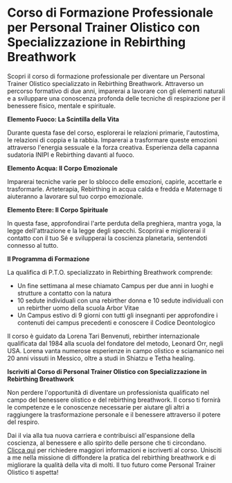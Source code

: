# Corso di Formazione Professionale per Personal Trainer Olistico con Specializzazione in Rebirthing Breathwork

Scopri il corso di formazione professionale per diventare un Personal Trainer Olistico specializzato in Rebirthing Breathwork. Attraverso un percorso formativo di due anni, imparerai a lavorare con gli elementi naturali e a sviluppare una conoscenza profonda delle tecniche di respirazione per il benessere fisico, mentale e spirituale.

**Elemento Fuoco: La Scintilla della Vita**

Durante questa fase del corso, esplorerai le relazioni primarie, l'autostima, le relazioni di coppia e la rabbia. Imparerai a trasformare queste emozioni attraverso l'energia sessuale e la forza creativa. Esperienza della capanna sudatoria INIPI e Rebirthing davanti al fuoco.

**Elemento Acqua: Il Corpo Emozionale**

Imparerai tecniche varie per lo sblocco delle emozioni, capirle, accettarle e trasformarle. Arteterapia, Rebirthing in acqua calda e fredda e Maternage ti aiuteranno a lavorare sul tuo corpo emozionale.

**Elemento Etere: Il Corpo Spirituale**

In questa fase, approfondirai l'arte perduta della preghiera, mantra yoga, la legge dell'attrazione e la legge degli specchi. Scoprirai e migliorerai il contatto con il tuo Sé e svilupperai la coscienza planetaria, sentendoti connesso al tutto.

**Il Programma di Formazione**

La qualifica di P.T.O. specializzato in Rebirthing Breathwork comprende:

- Un fine settimana al mese chiamato Campus per due anni in luoghi e strutture a contatto con la natura
- 10 sedute individuali con una rebirther donna e 10 sedute individuali con un rebirther uomo della scuola Arbor Vitae
- Un Campus estivo di 9 giorni con tutti gli insegnanti per approfondire i contenuti dei campus precedenti e conoscere il Codice Deontologico

Il corso è guidato da Lorena Tari Benvenuti, rebirther internazionale qualificata dal 1984 alla scuola del fondatore del metodo, Leonard Orr, negli USA. Lorena vanta numerose esperienze in campo olistico e sciamanico nei 20 anni vissuti in Messico, oltre a studi in Shiatzu e Tetha healing.

**Iscriviti al Corso di Personal Trainer Olistico con Specializzazione in Rebirthing Breathwork**

Non perdere l'opportunità di diventare un professionista qualificato nel campo del benessere olistico e del rebirthing breathwork. Il corso ti fornirà le competenze e le conoscenze necessarie per aiutare gli altri a raggiungere la trasformazione personale e il benessere attraverso il potere del respiro.

Dai il via alla tua nuova carriera e contribuisci all'espansione della coscienza, al benessere e allo spirito delle persone che ti circondano. [Clicca qui](../contatto) per richiedere maggiori informazioni e iscriverti al corso. Unisciti a me nella missione di diffondere la pratica del rebirthing breathwork e di migliorare la qualità della vita di molti. Il tuo futuro come Personal Trainer Olistico ti aspetta!
